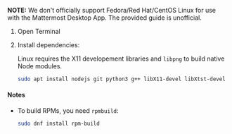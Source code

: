 **NOTE:** We don't officially support Fedora/Red Hat/CentOS Linux for use with the Mattermost Desktop App. The provided guide is unofficial.

1. Open Terminal
2. Install dependencies:

    Linux requires the X11 developement libraries and `libpng` to build native Node modules.

    ```sh
    sudo apt install nodejs git python3 g++ libX11-devel libXtst-devel libpng-devel`
    ```

#### Notes
* To build RPMs, you need `rpmbuild`:

    ```sh
    sudo dnf install rpm-build
    ```